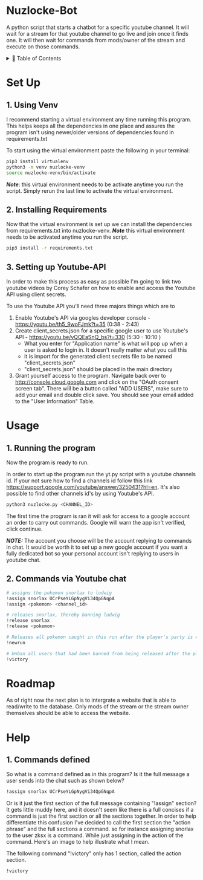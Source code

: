 # Nuzlocke-Bot

A python script that starts a chatbot for a specific youtube channel. It will wait for a stream for that youtube channel to go live and join once it finds one. It will then wait for commands from mods/owner of the stream and execute on those commands.

<!-- TABLE OF CONTENTS -->
<details>
  <summary>🏁 Table of Contents</summary>
  <ol>
    <li><a href="#set-up">Set Up</a></li>
    <ul>
      <li><a href="#1-using-venv">Using Venv</a></li>
      <li><a href="#2-installing-requirements">Installing Requirements</a></li>
      <li><a href="#3-setting-up-youtube-api">Setting up Youtube-API</a></li>
    </ul>
    <li>
      <a href="#usage">Usage</a>
      <ul>
        <li><a href="#1-running-the-program">Running the Program</a></li>
        <li><a href="#2-commands-via-youtube-chat">Commands via Youtube chat</a></li>
      </ul>
    </li>
    <li><a href="#roadmap">Roadmap</a></li>
    <li><a href="#help">Help</a></li>
  </ol>
</details>

# Set Up 

## 1. Using Venv

I recommend starting a virtual environment any time running this program. This helps keeps all the dependencies in one place and assures the program isn't using newer/older versions of dependencies found in requirements.txt

To start using the virtual environment paste the following in your terminal:
```zsh
pip3 install virtualenv
python3 -m venv nuzlocke-venv
source nuzlocke-venv/bin/activate
```
**_Note_**: this virtual environment needs to be activate anytime you run the script. Simply rerun the last line to activate the virtual environment.

## 2. Installing Requirements

Now that the virtual environment is set up we can install the dependencies from requirements.txt into nuzlocke-venv. 
**_Note_** this virtual environment needs to be activated anytime you run the script.
```zsh
pip3 install -r requirements.txt
```

## 3. Setting up Youtube-API
In order to make this process as easy as possible I'm going to link two youtube videos by Corey Schafer on how to enable and access the Youtube API using client secrets.

To use the Youtube API you'll need three majors things which are to 
1. Enable Youtube's API via googles developer console - https://youtu.be/th5_9woFJmk?t=35 (0:38 - 2:43)
2. Create client_secrets.json for a specific google user to use Youtube's API - https://youtu.be/vQQEaSnQ_bs?t=330 (5:30 - 10:10 )
    - What you enter for "Application name" is what will pop up when a user is asked to login in. It doesn't really matter what you call this
    - it is import for the generated client secrets file to be named "client_secrets.json"
    - "client_secrets.json" should be placed in the main directory
 3. Grant yourself access to the program. Navigate back over to http://console.cloud.google.com and click on the "OAuth consent screen tab". There will be a button called "ADD USERS", make sure to add your email and double click save. You should see your email added to the "User Information" Table.

# Usage

## 1. Running the program

Now the program is ready to run.

In order to start up the program run the yt.py script with a youtube channels id. If your not sure how to find a channels id follow this link https://support.google.com/youtube/answer/3250431?hl=en. It's also possible to find other channels id's by using Youtube's API.

```zsh
python3 nuzlocke.py <CHANNEL_ID>
```
 
The first time the program is ran it will ask for access to a google account an order to carry out commands. Google will warn the app isn't verified, click continue.

_**NOTE:**_ The account you choose will be the account replying to commands in chat. It would be worth it to set up a new google account if you want a fully dedicated bot so your personal account isn't replying to users in youtube chat.

## 2. Commands via Youtube chat
```python
# assigns the pokemon snorlax to ludwig
!assign snorlax UCrPseYLGpNygVi34QpGNqpA
!assign <pokemon> <channel_id>

# releases snorlax, thereby banning ludwig
!release snorlax
!release <pokemon>

# Releases all pokemon caught in this run after the player's party is wiped.
!newrun

# Unban all users that had been banned from being released after the player wins the game.
!victory
```

# Roadmap 

As of right now the next plan is to intergrate a website that is able to read/write to the database. Only mods of the stream or the stream owner themselves should be able to access the website.

# Help

## 1. Commands defined

So what is a command defined as in this program? Is it the full message a user sends into the chat such as shown below?
```zsh 
!assign snorlax UCrPseYLGpNygVi34QpGNqpA
```

Or is it just the first section of the full message containing "!assign" section? It gets little muddy here, and it doesn't seem like there is a full concises if a command is just the first section or all the sections together. In order to help differentiate this confusion I've decided to call the first section the "action phrase" and the full sections a command. so for instance assigning snorlax to the user zksx is a command. While just assigning in the action of the command. Here's an image to help illustrate what I mean.

The following command "!victory" only has 1 section, called the action section. 
```zsh
!victory
```
